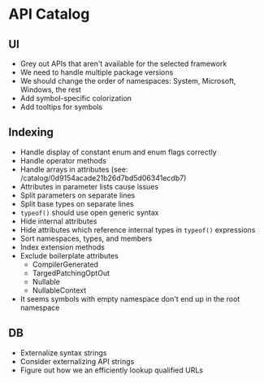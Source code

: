 # API Catalog

## UI

* Grey out APIs that aren't available for the selected framework
* We need to handle multiple package versions
* We should change the order of namespaces: System, Microsoft, Windows, the rest
* Add symbol-specific colorization
* Add tooltips for symbols

## Indexing

* Handle display of constant enum and enum flags correctly
* Handle operator methods
* Handle arrays in attributes (see: /catalog/0d9154acade21b26d7bd5d06341ecdb7)
* Attributes in parameter lists cause issues
* Split parameters on separate lines
* Split base types on separate lines
* `typeof()` should use open generic syntax
* Hide internal attributes
* Hide attributes which reference internal types in `typeof()` expressions
* Sort namespaces, types, and members
* Index extension methods
* Exclude boilerplate attributes
	- CompilerGenerated
	- TargedPatchingOptOut
	- Nullable
	- NullableContext
* It seems symbols with empty namespace don't end up in the root namespace

## DB

* Externalize syntax strings
* Consider externalizing API strings
* Figure out how we an efficiently lookup qualified URLs